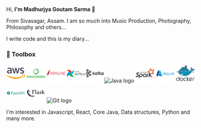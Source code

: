 Hi, **I'm Madhurjya Goutam Sarma** :wave:

From Sivasagar, Assam. 
I am so much into Music Production, Photography, Philosophy and others...

I write code and this is my diary...

### 🧰 Toolbox


<img src="https://github.com/devicons/devicon/blob/master/icons/amazonwebservices/amazonwebservices-original-wordmark.svg" alt="aws logo" width="50" height="50"> <img src="https://github.com/devicons/devicon/blob/master/icons/anaconda/anaconda-original-wordmark.svg" alt="Anaconda logo" width="50" height="50">  <img src="https://github.com/devicons/devicon/blob/master/icons/apache/apache-original-wordmark.svg" alt="Typescript logo" width="50" height="50"> <img src="https://github.com/devicons/devicon/blob/master/icons/apacheairflow/apacheairflow-original-wordmark.svg" alt="Airflow logo" width="50" height="50"><img src="https://github.com/devicons/devicon/blob/master/icons/apachekafka/apachekafka-original-wordmark.svg" alt="Kafka logo" width="50" height="50"><img src="https://www.vectorlogo.zone/logos/java/java-icon.svg" alt="Java logo" width="50" height="50">
<img src="https://github.com/devicons/devicon/blob/master/icons/apachespark/apachespark-original-wordmark.svg" alt="Javascript logo" width="50" height="50">
<img src="https://github.com/devicons/devicon/blob/master/icons/azure/azure-original-wordmark.svg" alt="Azure logo" width="50" height="50">
<img src="https://github.com/devicons/devicon/blob/master/icons/docker/docker-original-wordmark.svg" alt="Docker logo" width="50" height="50">
<img src="https://github.com/devicons/devicon/blob/master/icons/fastapi/fastapi-plain-wordmark.svg" alt="FastAPIr logo" width="50" height="50">
<img src="https://github.com/devicons/devicon/blob/master/icons/flask/flask-original-wordmark.svg" alt="Flask logo" width="50" height="50">
<img src="[https://github.com/devicons/devicon/blob/master/icons/flask/flask-original-wordmark.svg](https://github.com/devicons/devicon/blob/master/icons/git/git-original-wordmark.svg)" alt="Git logo" width="50" height="50">



I'm interested in Javascript, React, Core Java, Data structures, Python and many more.

